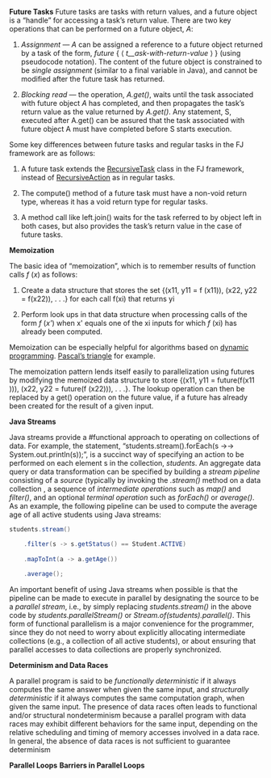 **Future Tasks**
Future tasks are tasks with return values, and a future object is a “handle” for accessing a task’s return value. There are two key operations that can be performed on a future object, _A_:

1. _Assignment_ — _A_ can be assigned a reference to a future object returned by a task of the form, _future_ { ⟨ _t__ask-with-return-value_ ⟩ } (using pseudocode notation). The content of the future object is constrained to be _single assignment_ (similar to a final variable in Java), and cannot be modified after the future task has returned.
    
2. _Blocking read_ — the operation, _A.get()_, waits until the task associated with future object _A_ has completed, and then propagates the task’s return value as the value returned by _A.get()_. Any statement, S, executed after A.get() can be assured that the task associated with future object A must have completed before S starts execution.

Some key differences between future tasks and regular tasks in the FJ framework are as follows:

1. A future task extends the [RecursiveTask](https://docs.oracle.com/javase/8/docs/api/java/util/concurrent/RecursiveTask.html) class in the FJ framework, instead of [RecursiveAction](https://docs.oracle.com/javase/8/docs/api/java/util/concurrent/RecursiveAction.html) as in regular tasks.

2. The compute() method of a future task must have a non-void return type, whereas it has a void return type for regular tasks.

3. A method call like left.join() waits for the task referred to by object left in both cases, but also provides the task’s return value in the case of future tasks.


**Memoization**

The basic idea of “memoization”, which is to remember results of function calls _f_ (_x_) as follows:

1. Create a data structure that stores the set {(x11​, y11​ = f (x11​)), (x22​, y22​ = f(x22​)), . . .} for each call f(xi) that returns yi
    
2. Perform look ups in that data structure when processing calls of the form _f_ (_x'_) when x' equals one of the xi ​inputs for which _f_ (xi​) has already been computed.
    

Memoization can be especially helpful for algorithms based on [dynamic programming](https://en.wikipedia.org/wiki/Dynamic_programming). [Pascal’s triangle](https://en.wikipedia.org/wiki/Pascal%27s_triangle) for example.

The memoization pattern lends itself easily to parallelization using futures by modifying the memoized data structure to store {(x11​, y11​ = future(f(x11​))), (x22​, y22​ = future(f (x22​))), . . .}. The lookup operation can then be replaced by a get() operation on the future value, if a future has already been created for the result of a given input.


**Java Streams**

Java streams provide a #functional approach to operating on collections of data. 
For example, the statement, “students.stream().forEach(s →→ System.out.println(s));”, is a succinct way of specifying an action to be performed on each element s in the collection, _students_. An aggregate data query or data transformation can be specified by building a _stream pipeline_ consisting of a _source_ (typically by invoking the _.stream()_ method on a data collection , a sequence of _intermediate operations_ such as _map()_ and _filter()_, and an optional _terminal operation_ such as _forEach()_ or _average()_. As an example, the following pipeline can be used to compute the average age of all active students using Java streams:

```java
students.stream()

	.filter(s -> s.getStatus() == Student.ACTIVE)
	
	.mapToInt(a -> a.getAge())
	
	.average();
```

An important benefit of using Java streams when possible is that the pipeline can be made to execute in parallel by designating the source to be a _parallel stream_, i.e., by simply replacing _students.stream()_ in the above code by _students.parallelStream()_ or _Stream.of(students).parallel()_. This form of functional parallelism is a major convenience for the programmer, since they do not need to worry about explicitly allocating intermediate collections (e.g., a collection of all active students), or about ensuring that parallel accesses to data collections are properly synchronized.


**Determinism and Data Races**

A parallel program is said to be _functionally deterministic_ if it always computes the same answer when given the same input, and _structurally deterministic_ if it always computes the same computation graph, when given the same input. The presence of data races often leads to functional and/or structural nondeterminism because a parallel program with data races may exhibit different behaviors for the same input, depending on the relative scheduling and timing of memory accesses involved in a data race. In general, the absence of data races is not sufficient to guarantee determinism

**Parallel Loops**
**Barriers in Parallel Loops**
